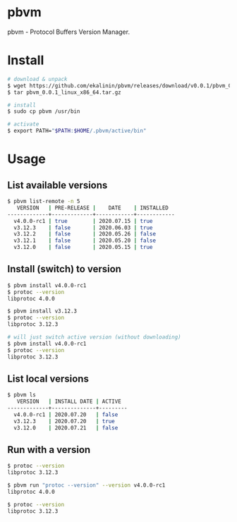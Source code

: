 pbvm
====

pbvm - Protocol Buffers Version Manager.

Install
=======

```sh
# download & unpack
$ wget https://github.com/ekalinin/pbvm/releases/download/v0.0.1/pbvm_0.0.1_linux_x86_64.tar.gz
$ tar pbvm_0.0.1_linux_x86_64.tar.gz

# install
$ sudo cp pbvm /usr/bin

# activate
$ export PATH="$PATH:$HOME/.pbvm/active/bin"
```

Usage
=====

List available versions
-----------------------

```sh
$ pbvm list-remote -n 5     
   VERSION   | PRE-RELEASE |    DATE    | INSTALLED  
-------------+-------------+------------+------------
  v4.0.0-rc1 | true        | 2020.07.15 | true       
  v3.12.3    | false       | 2020.06.03 | true       
  v3.12.2    | false       | 2020.05.26 | false      
  v3.12.1    | false       | 2020.05.20 | false      
  v3.12.0    | false       | 2020.05.15 | true 
```

Install (switch) to version
----------------------------

```sh
$ pbvm install v4.0.0-rc1
$ protoc --version
libprotoc 4.0.0

$ pbvm install v3.12.3
$ protoc --version
libprotoc 3.12.3

# will just switch active version (without downloading)
$ pbvm install v4.0.0-rc1
$ protoc --version
libprotoc 3.12.3
```

List local versions
-------------------

```sh
$ pbvm ls                                         
   VERSION   | INSTALL DATE | ACTIVE  
-------------+--------------+---------
  v4.0.0-rc1 | 2020.07.20   | false   
  v3.12.3    | 2020.07.20   | true    
  v3.12.0    | 2020.07.21   | false 
```

Run with a version
------------------

```sh
$ protoc --version
libprotoc 3.12.3

$ pbvm run "protoc --version" --version v4.0.0-rc1        
libprotoc 4.0.0

$ protoc --version
libprotoc 3.12.3
```